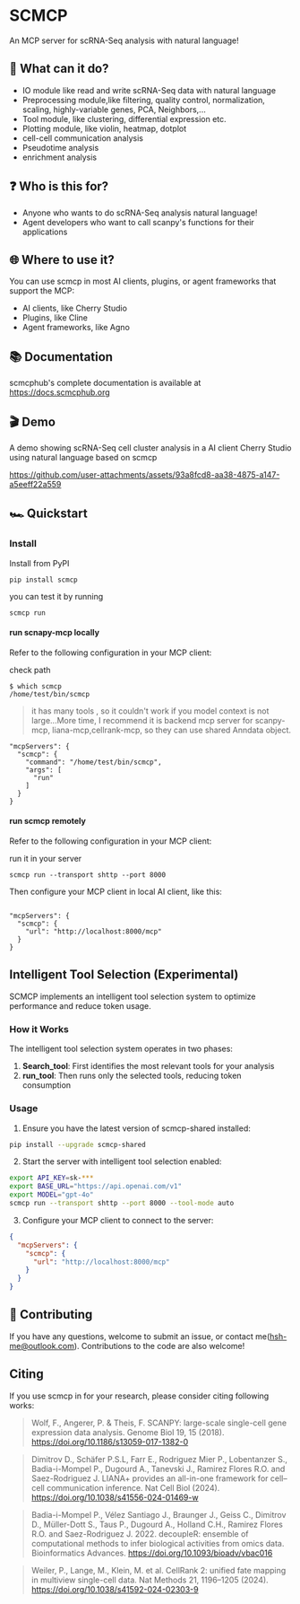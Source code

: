 # SCMCP

An MCP server for scRNA-Seq analysis  with natural language!

## 🪩 What can it do?

- IO module like read and write scRNA-Seq data with natural language
- Preprocessing module,like filtering, quality control, normalization, scaling, highly-variable genes, PCA, Neighbors,...
- Tool module, like clustering, differential expression etc.
- Plotting module, like violin, heatmap, dotplot
- cell-cell communication analysis
- Pseudotime analysis
- enrichment analysis

## ❓ Who is this for?

- Anyone who wants to do scRNA-Seq analysis natural language!
- Agent developers who want to call scanpy's functions for their applications

## 🌐 Where to use it?

You can use scmcp in most AI clients, plugins, or agent frameworks that support the MCP:

- AI clients, like Cherry Studio
- Plugins, like Cline
- Agent frameworks, like Agno 


## 📚 Documentation

scmcphub's complete documentation is available at https://docs.scmcphub.org


## 🎬 Demo

A demo showing scRNA-Seq cell cluster analysis in a AI client Cherry Studio using natural language based on scmcp

https://github.com/user-attachments/assets/93a8fcd8-aa38-4875-a147-a5eeff22a559

## 🏎️ Quickstart

### Install

Install from PyPI
```
pip install scmcp
```
you can test it by running
```
scmcp run
```

#### run scnapy-mcp locally
Refer to the following configuration in your MCP client:

check path
```
$ which scmcp 
/home/test/bin/scmcp
```

> it has many tools , so it couldn't work if you model context is not large...More time, I recommend it is backend mcp server for scanpy-mcp, liana-mcp,cellrank-mcp, so they can use shared Anndata object.

```
"mcpServers": {
  "scmcp": {
    "command": "/home/test/bin/scmcp",
    "args": [
      "run"
    ]
  }
}
```

#### run scmcp remotely
Refer to the following configuration in your MCP client:

run it in your server
```
scmcp run --transport shttp --port 8000
```

Then configure your MCP client in local AI client, like this:
```

"mcpServers": {
  "scmcp": {
    "url": "http://localhost:8000/mcp"
  }
}
```

## Intelligent Tool Selection (Experimental)

SCMCP implements an intelligent tool selection system to optimize performance and reduce token usage. 

### How it Works

The intelligent tool selection system operates in two phases:
1. **Search_tool**: First identifies the most relevant tools for your analysis
2. **run_tool**: Then runs only the selected tools, reducing token consumption


### Usage

1. Ensure you have the latest version of scmcp-shared installed:
```bash
pip install --upgrade scmcp-shared
```

2. Start the server with intelligent tool selection enabled:
```bash
export API_KEY=sk-***
export BASE_URL="https://api.openai.com/v1"
export MODEL="gpt-4o"
scmcp run --transport shttp --port 8000 --tool-mode auto
```

3. Configure your MCP client to connect to the server:
```json
{
  "mcpServers": {
    "scmcp": {
      "url": "http://localhost:8000/mcp"
    }
  }
}
```


## 🤝 Contributing

If you have any questions, welcome to submit an issue, or contact me(hsh-me@outlook.com). Contributions to the code are also welcome!

## Citing
If you use scmcp in for your research, please consider citing  following works: 
> Wolf, F., Angerer, P. & Theis, F. SCANPY: large-scale single-cell gene expression data analysis. Genome Biol 19, 15 (2018). https://doi.org/10.1186/s13059-017-1382-0

> Dimitrov D., Schäfer P.S.L, Farr E., Rodriguez Mier P., Lobentanzer S., Badia-i-Mompel P., Dugourd A., Tanevski J., Ramirez Flores R.O. and Saez-Rodriguez J. LIANA+ provides an all-in-one framework for cell–cell communication inference. Nat Cell Biol (2024). https://doi.org/10.1038/s41556-024-01469-w

> Badia-i-Mompel P., Vélez Santiago J., Braunger J., Geiss C., Dimitrov D., Müller-Dott S., Taus P., Dugourd A., Holland C.H., Ramirez Flores R.O. and Saez-Rodriguez J. 2022. decoupleR: ensemble of computational methods to infer biological activities from omics data. Bioinformatics Advances. https://doi.org/10.1093/bioadv/vbac016

> Weiler, P., Lange, M., Klein, M. et al. CellRank 2: unified fate mapping in multiview single-cell data. Nat Methods 21, 1196–1205 (2024). https://doi.org/10.1038/s41592-024-02303-9

